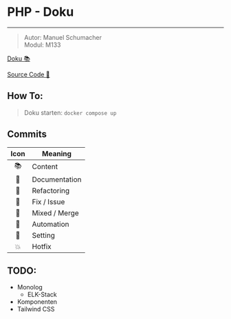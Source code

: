 # PHP - Doku

---

> Autor: Manuel Schumacher <br>
> Modul: M133

[Doku 📚](https://bztfinformatik.github.io/lernportfolio-21r8390-php/)

[Source Code 📂](https://github.com/bztfinformatik/lb1-21r8390)

## How To:

> Doku starten: `docker compose up`

## Commits

| Icon | Meaning       |
| :--: | ------------- |
|  📚  | Content       |
|  💬  | Documentation |
|  🦄  | Refactoring   |
|  🤡  | Fix / Issue   |
|  🥞  | Mixed / Merge |
|  👷  | Automation    |
|  📝  | Setting       |
|  💥  | Hotfix        |

## TODO:

-   Monolog
    -   ELK-Stack
-   Komponenten
-   Tailwind CSS

